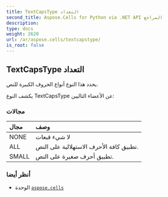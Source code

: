 ```yaml
---
title: TextCapsType التعداد
second_title: Aspose.Cells for Python via .NET API المراجع
description:
type: docs
weight: 2620
url: /ar/aspose.cells/textcapstype/
is_root: false
---
```

##  TextCapsType التعداد
يحدد هذا النوع أنواع الحروف الكبيرة للنص.



يكشف النوع TextCapsType عن الأعضاء التاليين:

###  مجالات
| مجال| وصف|
| :- | :- |
| NONE | لا شيء قبعات|
| ALL | تطبيق كافة الأحرف الاستهلالية على النص.|
| SMALL | تطبيق أحرف صغيرة على النص.|



###  أنظر أيضا
* الوحدة [`aspose.cells`](..)
